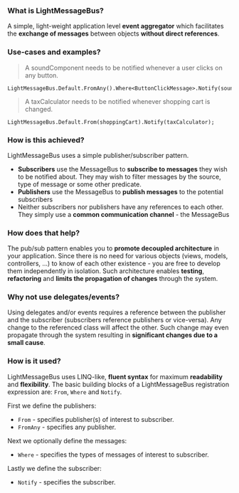 ### What is LightMessageBus?
A simple, light-weight application level **event aggregator** which facilitates the **exchange of messages** between objects **without direct references**. 

### Use-cases and examples?

> A soundComponent needs to be notified whenever a user clicks on any button.

```
LightMessageBus.Default.FromAny().Where<ButtonClickMessage>.Notify(soundComponent)
```

> A taxCalculator needs to be notified whenever shopping cart is changed.

```
LightMessageBus.Default.From(shoppingCart).Notify(taxCalculator);
``` 

### How is this achieved?
LightMessageBus uses a simple publisher/subscriber pattern.

* **Subscribers** use the MessageBus to **subscribe to messages** they wish to be notified about. They may wish to filter messages by the source, type of message or some other predicate.
* **Publishers** use the MessageBus to **publish messages** to the potential subscribers
* Neither subscribers nor publishers have any references to each other. They simply use a **common communication channel** - the MessageBus

### How does that help?
The pub/sub pattern enables you to **promote decoupled architecture** in your application. Since there is no need for various objects (views, models, controllers, ...) to know of each other existence - you are free to develop them independently in isolation. Such architecture enables **testing**, **refactoring** and **limits the propagation of changes** through the system.

### Why not use delegates/events?
Using delegates and/or events requires a reference between the publisher and the subscriber (subscribers reference publishers or vice-versa). Any change to the referenced class will affect the other. Such change may even propagate through the system resulting in **significant changes due to a small cause**. 

### How is it used?
LightMessageBus uses LINQ-like, **fluent syntax** for maximum **readability** and **flexibility**. The basic building blocks of a LightMessageBus registration expression are: `From`, `Where` and `Notify`.

First we define the publishers:

* `From` - specifies publisher(s) of interest to subscriber.
* `FromAny` - specifies any publisher.

Next we optionally define the messages:

* `Where` - specifies the types of messages of interest to subscriber.

Lastly we define the subscriber:

* `Notify` - specifies the subscriber.

